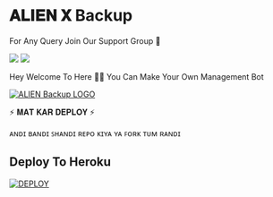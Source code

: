 # 𝐀𝐋𝐈𝐄𝐍 𝐗 Backup

For Any Query Join Our Support Group 👥

<a href="https://t.me/ALIEN_X_UPDATE"><img src="https://img.shields.io/badge/Join-Telegram%20Channel-red.svg?logo=Telegram"></a>
<a href="https://t.me/ALIEN_X_SUPPORT"><img src="https://img.shields.io/badge/Join-Telegram%20Group-blue.svg?logo=telegram"></a>


Hey Welcome To Here 💫💫 You Can Make Your Own Management Bot


[![ALIEN Backup LOGO](https://telegra.ph/file/e7e1e2d563432071ae730.jpg)](https://t.me/ALIEN_X_SUPPORT )

⚡️ 𝐌𝐀𝐓 𝐊𝐀𝐑 𝐃𝐄𝐏𝐋𝐎𝐘 ⚡️

ᴀɴᴅɪ ʙᴀɴᴅɪ ꜱʜᴀɴᴅɪ ʀᴇᴘᴏ ᴋɪʏᴀ ʏᴀ ꜰᴏʀᴋ ᴛᴜᴍ ʀᴀɴᴅɪ 

## Deploy To Heroku
[![DEPLOY](https://www.herokucdn.com/deploy/button.svg)](https://heroku.com/deploy?template=https://github.com/mukund123456/Zaid-Robot)
